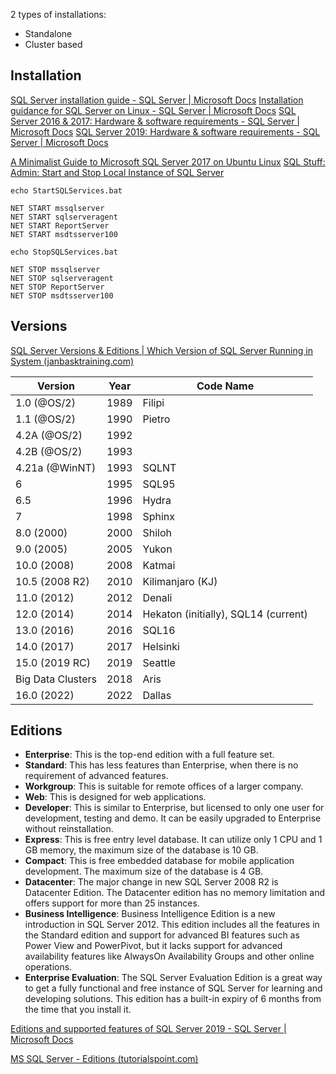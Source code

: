 2 types of installations:  
- Standalone
- Cluster based

## Installation

[SQL Server installation guide - SQL Server | Microsoft Docs](https://docs.microsoft.com/en-us/sql/database-engine/install-windows/install-sql-server?view=sql-server-ver15)
[Installation guidance for SQL Server on Linux - SQL Server | Microsoft Docs](https://docs.microsoft.com/en-us/sql/linux/sql-server-linux-setup?view=sql-server-ver15)
[SQL Server 2016 & 2017: Hardware & software requirements - SQL Server | Microsoft Docs](https://docs.microsoft.com/en-us/sql/sql-server/install/hardware-and-software-requirements-for-installing-sql-server?view=sql-server-ver15)
[SQL Server 2019: Hardware & software requirements - SQL Server | Microsoft Docs](https://docs.microsoft.com/en-us/sql/sql-server/install/hardware-and-software-requirements-for-installing-sql-server-2019?view=sql-server-ver15)

[A Minimalist Guide to Microsoft SQL Server 2017 on Ubuntu Linux](https://tech.marksblogg.com/mssql-sql-server-linux-install-tutorial-and-guide.html)
[SQL Stuff: Admin: Start and Stop Local Instance of SQL Server](https://richbrownesq-sqlserver.blogspot.com/2012/01/start-and-stop-local-instance-of-sql.html)

```batch
echo StartSQLServices.bat
  
NET START mssqlserver  
NET START sqlserveragent  
NET START ReportServer  
NET START msdtsserver100
  
echo StopSQLServices.bat
  
NET STOP mssqlserver  
NET STOP sqlserveragent  
NET STOP ReportServer  
NET STOP msdtsserver100
```


## Versions

[SQL Server Versions & Editions | Which Version of SQL Server Running in System (janbasktraining.com)](https://www.janbasktraining.com/blog/sql-server-versions-and-editions/)

| **Version**       | **Year** | **Code Name**                        |
| ----------------- | -------- | ------------------------------------ |
| 1.0 (@OS/2)       | 1989     | Filipi                               |
| 1.1 (@OS/2)       | 1990     | Pietro                               |
| 4.2A (@OS/2)      | 1992     |                                      |
| 4.2B (@OS/2)      | 1993     |                                      |
| 4.21a (@WinNT)    | 1993     | SQLNT                                |
| 6                 | 1995     | SQL95                                |
| 6.5               | 1996     | Hydra                                |
| 7                 | 1998     | Sphinx                               |
| 8.0 (2000)        | 2000     | Shiloh                               |
| 9.0 (2005)        | 2005     | Yukon                                |
| 10.0 (2008)       | 2008     | Katmai                               |
| 10.5 (2008 R2)    | 2010     | Kilimanjaro (KJ)                     |
| 11.0 (2012)       | 2012     | Denali                               |
| 12.0 (2014)       | 2014     | Hekaton (initially), SQL14 (current) |
| 13.0 (2016)       | 2016     | SQL16                                |
| 14.0 (2017)       | 2017     | Helsinki                             |
| 15.0 (2019 RC)    | 2019     | Seattle                              |
| Big Data Clusters | 2018     | Aris                                 |
| 16.0 (2022)       | 2022     | Dallas                               |



## Editions
  
- **Enterprise**: This is the top-end edition with a full feature set.
- **Standard**: This has less features than Enterprise, when there is no requirement of advanced features.
- **Workgroup**: This is suitable for remote offices of a larger company.
- **Web**: This is designed for web applications.
- **Developer**: This is similar to Enterprise, but licensed to only one user for development, testing and demo. It can be easily upgraded to Enterprise without reinstallation.
- **Express**: This is free entry level database. It can utilize only 1 CPU and 1 GB memory, the maximum size of the database is 10 GB.
- **Compact**: This is free embedded database for mobile application development. The maximum size of the database is 4 GB.
- **Datacenter**: The major change in new SQL Server 2008 R2 is Datacenter Edition. The Datacenter edition has no memory limitation and offers support for more than 25 instances.
- **Business Intelligence**: Business Intelligence Edition is a new introduction in SQL Server 2012. This edition includes all the features in the Standard edition and support for advanced BI features such as Power View and PowerPivot, but it lacks support for advanced availability features like AlwaysOn Availability Groups and other online operations.
- **Enterprise Evaluation**: The SQL Server Evaluation Edition is a great way to get a fully functional and free instance of SQL Server for learning and developing solutions. This edition has a built-in expiry of 6 months from the time that you install it.  
  
  
[Editions and supported features of SQL Server 2019 - SQL Server | Microsoft Docs](https://docs.microsoft.com/en-us/sql/sql-server/editions-and-components-of-sql-server-2019?view=sql-server-ver15)  
  
[MS SQL Server - Editions (tutorialspoint.com)](https://www.tutorialspoint.com/ms_sql_server/ms_sql_server_editions.htm)